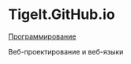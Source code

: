 # Tigelt.GitHub.io

<a href = "https://https://tigelt.github.io/Programming">Программирование</a>

Веб-проектирование и веб-языки
